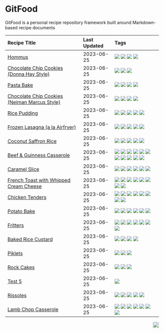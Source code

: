# GitFood

GitFood is a personal recipe repository framework built around Markdown-based recipe documents

|Recipe Title|Last Updated|Tags
|:---|:---|:---|
|[Hommus](recipes/hommus.md)|2023-06-25|[![](https://img.shields.io/badge/tag-healthy-9ab3df)](./tags/healthy.md) [![](https://img.shields.io/badge/tag-messy-786ed6)](./tags/messy.md) [![](https://img.shields.io/badge/tag-protein-5c1fef)](./tags/protein.md) [![](https://img.shields.io/badge/tag-tricky-25d3f)](./tags/tricky.md)|
|[Chocolate Chip Cookies (Donna Hay Style)](recipes/chocolatechipcookiesdonnahay.md)|2023-06-25|[![](https://img.shields.io/badge/tag-baked-84f8cf)](./tags/baked.md) [![](https://img.shields.io/badge/tag-chocolate-617c8)](./tags/chocolate.md) [![](https://img.shields.io/badge/tag-dessert-72fcc)](./tags/dessert.md)|
|[Pasta Bake](recipes/pastabake.md)|2023-06-25|[![](https://img.shields.io/badge/tag-baked-84f8cf)](./tags/baked.md) [![](https://img.shields.io/badge/tag-beef-33b5de)](./tags/beef.md) [![](https://img.shields.io/badge/tag-pasta-237124)](./tags/pasta.md) [![](https://img.shields.io/badge/tag-sides-5f1085)](./tags/sides.md)|
|[Chocolate Chip Cookies (Neiman Marcus Style)](recipes/chocolatechipcookiesneimanmarcus.md)|2023-06-25|[![](https://img.shields.io/badge/tag-amazing-424c13)](./tags/amazing.md) [![](https://img.shields.io/badge/tag-baked-84f8cf)](./tags/baked.md) [![](https://img.shields.io/badge/tag-chocolate-617c8)](./tags/chocolate.md) [![](https://img.shields.io/badge/tag-dessert-72fcc)](./tags/dessert.md)|
|[Rice Pudding](recipes/ricepudding.md)|2023-06-25|[![](https://img.shields.io/badge/tag-dairy-0fcaa)](./tags/dairy.md) [![](https://img.shields.io/badge/tag-dessert-72fcc)](./tags/dessert.md) [![](https://img.shields.io/badge/tag-easy-a168f4)](./tags/easy.md) [![](https://img.shields.io/badge/tag-rice-7ca620)](./tags/rice.md) [![](https://img.shields.io/badge/tag-rice_cooker-d93385)](./tags/rice_cooker.md)|
|[Frozen Lasagna (a la Airfryer)](recipes/lasagnaairfryer.md)|2023-06-25|[![](https://img.shields.io/badge/tag-Italian-5e3ff5)](./tags/Italian.md) [![](https://img.shields.io/badge/tag-airfryer-f3232d)](./tags/airfryer.md) [![](https://img.shields.io/badge/tag-easy-a168f4)](./tags/easy.md) [![](https://img.shields.io/badge/tag-mine-8ce6fc)](./tags/mine.md) [![](https://img.shields.io/badge/tag-reheating-6b1fb)](./tags/reheating.md)|
|[Coconut Saffron Rice](recipes/coconutsaffronrice.md)|2023-06-25|[![](https://img.shields.io/badge/tag-Thai-603dc8)](./tags/Thai.md) [![](https://img.shields.io/badge/tag-expensive-2ebd3b)](./tags/expensive.md) [![](https://img.shields.io/badge/tag-rice-7ca620)](./tags/rice.md) [![](https://img.shields.io/badge/tag-sides-5f1085)](./tags/sides.md) [![](https://img.shields.io/badge/tag-stovetop-12b63)](./tags/stovetop.md)|
|[Beef & Guinness Casserole](recipes/beefandguinnesscasserole.md)|2023-06-25|[![](https://img.shields.io/badge/tag-Guinness-be57aa)](./tags/Guinness.md) [![](https://img.shields.io/badge/tag-Irish-da1f33)](./tags/Irish.md) [![](https://img.shields.io/badge/tag-amazing-424c13)](./tags/amazing.md) [![](https://img.shields.io/badge/tag-baked-84f8cf)](./tags/baked.md) [![](https://img.shields.io/badge/tag-beef-33b5de)](./tags/beef.md) [![](https://img.shields.io/badge/tag-casserole-6f4790)](./tags/casserole.md) [![](https://img.shields.io/badge/tag-large_quantity-3bf9ab)](./tags/large_quantity.md) [![](https://img.shields.io/badge/tag-long_cook_time-4a7017)](./tags/long_cook_time.md) [![](https://img.shields.io/badge/tag-long_prep_time-8a3b70)](./tags/long_prep_time.md) [![](https://img.shields.io/badge/tag-messy-786ed6)](./tags/messy.md) [![](https://img.shields.io/badge/tag-tricky-25d3f)](./tags/tricky.md)|
|[Caramel Slice](recipes/caramelslice.md)|2023-06-25|[![](https://img.shields.io/badge/tag-amazing-424c13)](./tags/amazing.md) [![](https://img.shields.io/badge/tag-baked-84f8cf)](./tags/baked.md) [![](https://img.shields.io/badge/tag-chocolate-617c8)](./tags/chocolate.md) [![](https://img.shields.io/badge/tag-dairy-0fcaa)](./tags/dairy.md) [![](https://img.shields.io/badge/tag-dessert-72fcc)](./tags/dessert.md) [![](https://img.shields.io/badge/tag-long_prep_time-8a3b70)](./tags/long_prep_time.md)|
|[French Toast with Whipped Cream Cheese](recipes/frenchtoastwhippedcreamcheese.md)|2023-06-25|[![](https://img.shields.io/badge/tag-amazing-424c13)](./tags/amazing.md) [![](https://img.shields.io/badge/tag-breakfast-b62aa6)](./tags/breakfast.md) [![](https://img.shields.io/badge/tag-dairy-0fcaa)](./tags/dairy.md) [![](https://img.shields.io/badge/tag-dessert-72fcc)](./tags/dessert.md) [![](https://img.shields.io/badge/tag-fried-4b9e32)](./tags/fried.md) [![](https://img.shields.io/badge/tag-large_quantity-3bf9ab)](./tags/large_quantity.md) [![](https://img.shields.io/badge/tag-messy-786ed6)](./tags/messy.md) [![](https://img.shields.io/badge/tag-mine-8ce6fc)](./tags/mine.md)|
|[Chicken Tenders](recipes/chickentenders.md)|2023-06-25|[![](https://img.shields.io/badge/tag-airfryer-f3232d)](./tags/airfryer.md) [![](https://img.shields.io/badge/tag-amazing-424c13)](./tags/amazing.md) [![](https://img.shields.io/badge/tag-battered-9bf4b7)](./tags/battered.md) [![](https://img.shields.io/badge/tag-chicken-61717a)](./tags/chicken.md) [![](https://img.shields.io/badge/tag-crumbed-29c88d)](./tags/crumbed.md) [![](https://img.shields.io/badge/tag-messy-786ed6)](./tags/messy.md) [![](https://img.shields.io/badge/tag-mine-8ce6fc)](./tags/mine.md) [![](https://img.shields.io/badge/tag-sides-5f1085)](./tags/sides.md)|
|[Potato Bake](recipes/potatobake.md)|2023-06-25|[![](https://img.shields.io/badge/tag-baked-84f8cf)](./tags/baked.md) [![](https://img.shields.io/badge/tag-cheesey-93e32e)](./tags/cheesey.md) [![](https://img.shields.io/badge/tag-dairy-0fcaa)](./tags/dairy.md) [![](https://img.shields.io/badge/tag-potato-c5a27b)](./tags/potato.md) [![](https://img.shields.io/badge/tag-savoury-945e60)](./tags/savoury.md) [![](https://img.shields.io/badge/tag-sides-5f1085)](./tags/sides.md)|
|[Fritters](recipes/fritters.md)|2023-06-25|[![](https://img.shields.io/badge/tag-chicken-61717a)](./tags/chicken.md) [![](https://img.shields.io/badge/tag-family-473080)](./tags/family.md) [![](https://img.shields.io/badge/tag-fried-4b9e32)](./tags/fried.md) [![](https://img.shields.io/badge/tag-ham-48e52e)](./tags/ham.md) [![](https://img.shields.io/badge/tag-lamp-29a3fa)](./tags/lamp.md) [![](https://img.shields.io/badge/tag-leftovers-379a95)](./tags/leftovers.md) [![](https://img.shields.io/badge/tag-vegetables-3faa68)](./tags/vegetables.md)|
|[Baked Rice Custard](recipes/bakedricecustard.md)|2023-06-25|[![](https://img.shields.io/badge/tag-baked-84f8cf)](./tags/baked.md) [![](https://img.shields.io/badge/tag-dairy-0fcaa)](./tags/dairy.md) [![](https://img.shields.io/badge/tag-dessert-72fcc)](./tags/dessert.md) [![](https://img.shields.io/badge/tag-rice-7ca620)](./tags/rice.md)|
|[Piklets](recipes/piklets.md)|2023-06-25|[![](https://img.shields.io/badge/tag-dessert-72fcc)](./tags/dessert.md) [![](https://img.shields.io/badge/tag-family-473080)](./tags/family.md) [![](https://img.shields.io/badge/tag-fried-4b9e32)](./tags/fried.md)|
|[Rock Cakes](recipes/rockcakes.md)|2023-06-25|[![](https://img.shields.io/badge/tag-baked-84f8cf)](./tags/baked.md) [![](https://img.shields.io/badge/tag-dessert-72fcc)](./tags/dessert.md) [![](https://img.shields.io/badge/tag-family-473080)](./tags/family.md)|
|[Test 5](recipes/test.md)|2023-06-25|[![](https://img.shields.io/badge/tag-none-e2851f)](./tags/none.md)|
|[Rissoles](recipes/rissoles.md)|2023-06-25|[![](https://img.shields.io/badge/tag-Aussie-c5d714)](./tags/Aussie.md) [![](https://img.shields.io/badge/tag-beef-33b5de)](./tags/beef.md) [![](https://img.shields.io/badge/tag-easy-a168f4)](./tags/easy.md) [![](https://img.shields.io/badge/tag-family-473080)](./tags/family.md) [![](https://img.shields.io/badge/tag-fried-4b9e32)](./tags/fried.md)|
|[Lamb Chop Casserole](recipes/lambchopcasserole.md)|2023-06-25|[![](https://img.shields.io/badge/tag-Aussie-c5d714)](./tags/Aussie.md) [![](https://img.shields.io/badge/tag-baked-84f8cf)](./tags/baked.md) [![](https://img.shields.io/badge/tag-battered-9bf4b7)](./tags/battered.md) [![](https://img.shields.io/badge/tag-casserole-6f4790)](./tags/casserole.md) [![](https://img.shields.io/badge/tag-family-473080)](./tags/family.md) [![](https://img.shields.io/badge/tag-fried-4b9e32)](./tags/fried.md) [![](https://img.shields.io/badge/tag-lamb-25a9f1)](./tags/lamb.md)|

<img src="https://profile-counter.glitch.me/fexofenadine_gitfood/count.svg" height="20" align="right" />